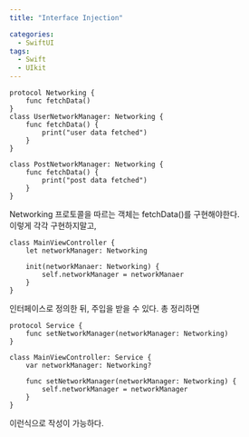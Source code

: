 ```yaml
---
title: "Interface Injection"

categories:
  - SwiftUI
tags:
  - Swift 
  - UIkit
---
```

~~~
protocol Networking {
    func fetchData()
}
class UserNetworkManager: Networking {
    func fetchData() {
        print("user data fetched")
    }
}

class PostNetworkManager: Networking {
    func fetchData() {
        print("post data fetched")
    }
}
~~~
Networking 프로토콜을 따르는 객체는 fetchData()를 구현해야한다.  
이렇게 각각 구현하지말고,
~~~
class MainViewController {
    let networkManager: Networking
    
    init(networkManaer: Networking) {
        self.networkManager = networkManaer
    }
}
~~~
인터페이스로 정의한 뒤, 주입을 받을 수 있다.
총 정리하면
~~~
protocol Service {
    func setNetworkManager(networkManager: Networking)
}

class MainViewController: Service {
    var networkManager: Networking?
    
    func setNetworkManager(networkManager: Networking) {
        self.networkManager = networkManager
    }
}
~~~
이런식으로 작성이 가능하다.

